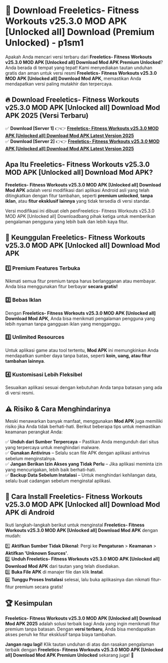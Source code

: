 # 🎯 Download Freeletics- Fitness Workouts v25.3.0 MOD APK [Unlocked all] Download (Premium Unlocked) -  p1sm1

Apakah Anda mencari versi terbaru dari **Freeletics- Fitness Workouts v25.3.0 MOD APK [Unlocked all] Download Mod APK Premium Unlocked**? Anda berada di tempat yang tepat! Kami menyediakan tautan unduhan gratis dan aman untuk versi resmi **Freeletics- Fitness Workouts v25.3.0 MOD APK [Unlocked all] Download Mod APK**, memastikan Anda mendapatkan versi paling mutakhir dan terpercaya.

## 🔥 Download Freeletics- Fitness Workouts v25.3.0 MOD APK [Unlocked all] Download Mod APK 2025 (Versi Terbaru)

✅ **Download [Server 1]** 👉👉 [**Freeletics- Fitness Workouts v25.3.0 MOD APK [Unlocked all] Download Mod APK Latest Version 2025**](https://momento.my/?title=Freeletics-_Fitness_Workouts_v25.3.0_MOD_APK_[Unlocked_all]_Download)  
✅ **Download [Server 2]** 👉👉 [**Freeletics- Fitness Workouts v25.3.0 MOD APK [Unlocked all] Download Mod APK Latest Version 2025**](https://momento.my/?title=Freeletics-_Fitness_Workouts_v25.3.0_MOD_APK_[Unlocked_all]_Download)  

## Apa Itu Freeletics- Fitness Workouts v25.3.0 MOD APK [Unlocked all] Download Mod APK?

**Freeletics- Fitness Workouts v25.3.0 MOD APK [Unlocked all] Download Mod APK** adalah versi modifikasi dari aplikasi Android asli yang telah ditingkatkan dengan fitur tambahan, seperti **premium unlocked**, **tanpa iklan**, atau **fitur eksklusif lainnya** yang tidak tersedia di versi standar.

Versi modifikasi ini dibuat oleh penFreeletics- Fitness Workouts v25.3.0 MOD APK [Unlocked all] Downloadbang pihak ketiga untuk memberikan pengalaman pengguna yang lebih baik dan lebih kaya fitur.

## 🎯 Keunggulan Freeletics- Fitness Workouts v25.3.0 MOD APK [Unlocked all] Download Mod APK

### 1️⃣ Premium Features Terbuka
Nikmati semua fitur premium tanpa harus berlangganan atau membayar. Anda bisa menggunakan fitur berbayar **secara gratis!**

### 2️⃣ Bebas Iklan
Dengan **Freeletics- Fitness Workouts v25.3.0 MOD APK [Unlocked all] Download Mod APK**, Anda bisa menikmati pengalaman pengguna yang lebih nyaman tanpa gangguan iklan yang mengganggu.

### 3️⃣ Unlimited Resources
Untuk aplikasi game atau tool tertentu, **Mod APK** ini memungkinkan Anda mendapatkan sumber daya tanpa batas, seperti **koin, uang, atau fitur tambahan lainnya**.

### 4️⃣ Kustomisasi Lebih Fleksibel
Sesuaikan aplikasi sesuai dengan kebutuhan Anda tanpa batasan yang ada di versi resmi.

## ⚠️ Risiko & Cara Menghindarinya

Meski menawarkan banyak manfaat, menggunakan **Mod APK** juga memiliki risiko jika Anda tidak berhati-hati. Berikut beberapa tips untuk memastikan keamanan perangkat Anda:

✅ **Unduh dari Sumber Terpercaya** – Pastikan Anda mengunduh dari situs yang terpercaya untuk menghindari malware.  
✅ **Gunakan Antivirus** – Selalu scan file APK dengan aplikasi antivirus sebelum menginstalnya.  
✅ **Jangan Berikan Izin Akses yang Tidak Perlu** – Jika aplikasi meminta izin yang mencurigakan, lebih baik berhati-hati.  
✅ **Backup Data Sebelum Instalasi** – Untuk menghindari kehilangan data, selalu buat cadangan sebelum menginstal aplikasi.

## 📌 Cara Install Freeletics- Fitness Workouts v25.3.0 MOD APK [Unlocked all] Download Mod APK di Android

Ikuti langkah-langkah berikut untuk menginstal **Freeletics- Fitness Workouts v25.3.0 MOD APK [Unlocked all] Download Mod APK** dengan mudah:

1️⃣ **Aktifkan Sumber Tidak Dikenal**: Pergi ke **Pengaturan** > **Keamanan** > **Aktifkan 'Unknown Sources'**.  
2️⃣ **Unduh Freeletics- Fitness Workouts v25.3.0 MOD APK [Unlocked all] Download Mod APK** dari tautan yang telah disediakan.  
3️⃣ **Buka File APK** di manajer file dan klik **Instal**.  
4️⃣ **Tunggu Proses Instalasi** selesai, lalu buka aplikasinya dan nikmati fitur-fitur premium secara gratis!

## 🏆 Kesimpulan

**Freeletics- Fitness Workouts v25.3.0 MOD APK [Unlocked all] Download Mod APK 2025** adalah solusi terbaik bagi Anda yang ingin menikmati fitur premium tanpa batasan. Dengan **versi terbaru**, Anda bisa mendapatkan akses penuh ke fitur eksklusif tanpa biaya tambahan.

**Jangan ragu lagi!** Klik tautan unduhan di atas dan rasakan pengalaman terbaik dengan **Freeletics- Fitness Workouts v25.3.0 MOD APK [Unlocked all] Download Mod APK Premium Unlocked** sekarang juga! 🚀
